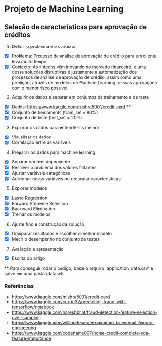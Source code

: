 Projeto de Machine Learning
===========================

## Seleção de características para aprovação de créditos

1. Definir o problema e o contexto
- [x] Problema: Processo de análise de aprovação de crédito para um cliente leva muito tempo
- [x] Contexto: As fintechs vêm inovando no mercado financeiro, e uma dessa soluções disruptivas é justamente a automatização dos processos de análise de aprovação de crédito, assim como uma predição, através de modelos de Machine Learning, dessas aprovações com o menor risco possível.

2. Adquirir os dados e separar em conjuntos de treinamento e de teste
- [x] Dados: <https://www.kaggle.com/mishra5001/credit-card> **
- [x] Conjunto de treinamento (train_set = 80%)
- [x] Conjunto de teste (test_set = 20%)

3. Explorar os dados para entendê-los melhor
- [x] Visualizar os dados
- [x] Correlação entre as variáveis 

4. Preparar os dados para machine learning
- [x] Separar variável dependente
- [x] Resolver o problema dos valores faltantes
- [x] Ajustar variáveis categóricas
- [x] Adicionar novas variáveis ou reescalar características

5. Explorar modelos
- [x] Lasso Regression
- [x] Forward Stepwise Selection
- [x] Backward Elimination
- [x] Treinar os modelos

6. Ajuste fino e construção da solução
- [x] Comparar resultados e escolher o melhor modelo
- [x] Medir o desempenho no conjunto de testes

7. Avaliação e apresentação
- [x] Escrita do artigo

** Para conseguir rodar o código, baixe o arquivo 'application_data.csv' e salve em uma pasta /datasets

### Referências

- https://www.kaggle.com/mishra5001/credit-card
- https://www.kaggle.com/currie32/predicting-fraud-with-tensorflow/notebook
- https://www.kaggle.com/nareshbhat/fraud-detection-feature-selection-over-sampling
- https://www.kaggle.com/willkoehrsen/introduction-to-manual-feature-engineering
- https://www.kaggle.com/codename007/home-credit-complete-eda-feature-importance

